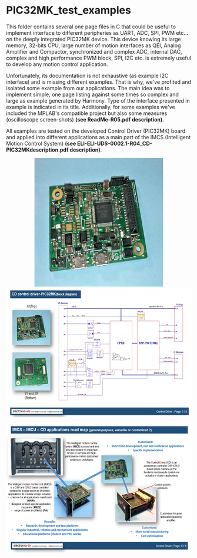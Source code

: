 # PIC32MK_test_examples
This folder contains several one page files in C that could be useful to implement interface to different peripheries as UART, ADC, SPI, PWM etc... on the deeply integrated PIC32MK device. This device knowing its large memory, 32-bits CPU, large number of motion interfaces as QEI, Analog Amplifier and Compactor, synchronized and complex ADC, internal DAC, complex and high performance PWM block, SPI, I2C etc. is extremely  useful to develop any motion control application.

Unfortunately, its documentation is not exhaustive (as example I2C interface) and is missing different examples. That is why, we've profited and isolated some example from our applications. The main idea was to implement simple, one page listing against some times so complex and large as example generated by Harmony. Type of the interface presented in example is indicated in its title. Additionally, for some examples we've included the MPLAB's compatible project but also some measures (oscilloscope screen-shots) **(see ReadMe-R05.pdf description)**. 

All examples are tested on the developed  Control Driver  (PIC32MK) board and applied into different  applications as a main part of the IMCS (Intelligent Motion Control System) **(see ELI-ELI-UDS-0002.1-R04_CD-PIC32MKdescription.pdf description)**. 

<p align="center">
<img src="/Images/PIC32MK.jpg" width="350" height="350" />                 <img src="/Images/PIC32MK_logical_SCH.PNG" width="600" height="350" />
</p>
<p align="center">
<img src="/Images/PIC32MK_IMCU.PNG" width="600" height="350" />
